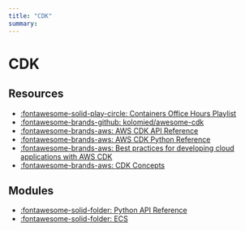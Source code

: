 ```yaml
---
title: "CDK"
summary:
---
```


CDK
===

Resources
---

- [:fontawesome-solid-play-circle: Containers Office Hours Playlist][1]
- [:fontawesome-brands-github: kolomied/awesome-cdk][2]
- [:fontawesome-brands-aws: AWS CDK API Reference][3]
- [:fontawesome-brands-aws: AWS CDK Python Reference][4]
- [:fontawesome-brands-aws: Best practices for developing cloud applications
    with AWS CDK][5]
- [:fontawesome-brands-aws: CDK Concepts][6]

<!-- Links -->
[1]: https://www.youtube.com/playlist?list=PLhr1KZpdzukdIJ_e5IHIM35yEbrqU5dmk
[2]: https://github.com/kolomied/awesome-cdk
[3]: https://docs.aws.amazon.com/cdk/api/latest/docs/aws-construct-library.html
[4]: https://docs.aws.amazon.com/cdk/api/latest/python/index.html
[5]: https://aws.amazon.com/blogs/devops/best-practices-for-developing-cloud-applications-with-aws-cdk/
[6]: https://docs.aws.amazon.com/cdk/latest/guide/core_concepts.html

Modules
---

- [:fontawesome-solid-folder: Python API
    Reference](python-api-reference/index.md)
- [:fontawesome-solid-folder: ECS](ecs/index.md)
